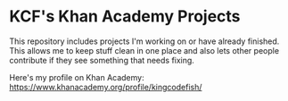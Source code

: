 # KCF's Khan Academy Projects
This repository includes projects I'm working on or have already finished. This allows me to keep stuff clean in one place and also lets other people contribute if they see something that needs fixing.

Here's my profile on Khan Academy: https://www.khanacademy.org/profile/kingcodefish/
